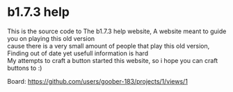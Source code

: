 # b1.7.3 help
This is the source code to The b1.7.3 help website, A website meant to guide you on playing this old version <br>
cause there is a very small amount of people that play this old version, Finding out of date yet usefull information is hard <br>
My attempts to craft a button started this website, so i hope you can craft buttons to :)

Board: https://github.com/users/goober-183/projects/1/views/1
